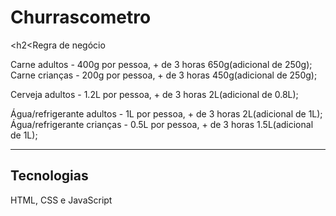 # Churrascometro
 

<h2<Regra de negócio</h2>

Carne adultos - 400g por pessoa, + de 3 horas 650g(adicional de 250g);
Carne crianças - 200g por pessoa, + de 3 horas 450g(adicional de 250g);

Cerveja adultos - 1.2L por pessoa, + de 3 horas 2L(adicional de 0.8L);

Água/refrigerante adultos - 1L por pessoa, + de 3 horas 2L(adicional de 1L);
Água/refrigerante crianças - 0.5L por pessoa, + de 3 horas 1.5L(adicional de 1L);

<hr>

<h2>Tecnologias</h2>

HTML, CSS e JavaScript
